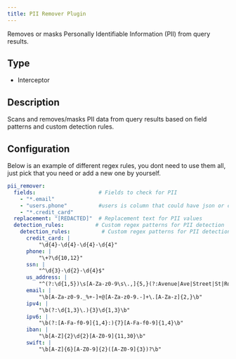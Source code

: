 ```yaml
---
title: PII Remover Plugin
---
```


Removes or masks Personally Identifiable Information (PII) from query results.

## Type
- Interceptor

## Description
Scans and removes/masks PII data from query results based on field patterns and custom detection rules.

## Configuration

Below is an example of different regex rules, you dont need to use them all, just pick that you need or add a new one by yourself.

```yaml
pii_remover:
  fields:                    # Fields to check for PII
    - "*.email"
    - "users.phone"          #users is column that could have json or child property: phone
    - "*.credit_card"        
  replacement: "[REDACTED]"  # Replacement text for PII values
  detection_rules:          # Custom regex patterns for PII detection
    detection_rules:          # Custom regex patterns for PII detection
      credit_card: |
          "\d{4}-\d{4}-\d{4}-\d{4}"
      phone: |
          "\+?\d{10,12}"
      ssn: |
          "^\d{3}-\d{2}-\d{4}$"
      us_address: |
          "^(?:\d{1,5})\s[A-Za-z0-9\s\.,]{5,}(?:Avenue|Ave|Street|St|Road|Rd|Boulevard|Blvd|Lane|Ln|Drive|Dr|Way|Court|Ct|Circle|Cir|Trail|Trl)[\s,]*(?:[A-Za-z\s]{2,})?[,\s]+(?:A[KLRZ]|C[AOT]|D[CE]|FL|GA|HI|I[ADLN]|K[SY]|LA|M[ADEINOST]|N[CDEHJMVY]|O[HKR]|P[AR]|RI|S[CD]|T[NX]|UT|V[AIT]|W[AIVY])[,\s]+\d{5}(?:-\d{4})?$"
      email: |
          "\b[A-Za-z0-9._%+-]+@[A-Za-z0-9.-]+\.[A-Za-z]{2,}\b"
      ipv4: |
          "\b(?:\d{1,3}\.){3}\d{1,3}\b"
      ipv6: |
          "\b(?:[A-Fa-f0-9]{1,4}:){7}[A-Fa-f0-9]{1,4}\b"
      iban: |
          "\b[A-Z]{2}\d{2}[A-Z0-9]{11,30}\b"
      swift: |
          "\b[A-Z]{6}[A-Z0-9]{2}([A-Z0-9]{3})?\b"
``` 